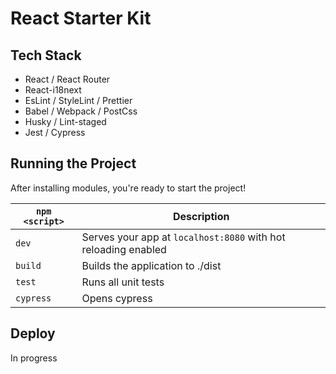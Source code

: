 # React Starter Kit

## Tech Stack

- React / React Router
- React-i18next
- EsLint / StyleLint / Prettier
- Babel / Webpack / PostCss
- Husky / Lint-staged
- Jest / Cypress

## Running the Project

After installing modules, you're ready to start the project!

| `npm <script>` | Description                                                    |
| -------------- | -------------------------------------------------------------- |
| `dev`          | Serves your app at `localhost:8080` with hot reloading enabled |
| `build`        | Builds the application to ./dist                               |
| `test`         | Runs all unit tests                                            |
| `cypress`      | Opens cypress                                                  |

## Deploy

In progress
